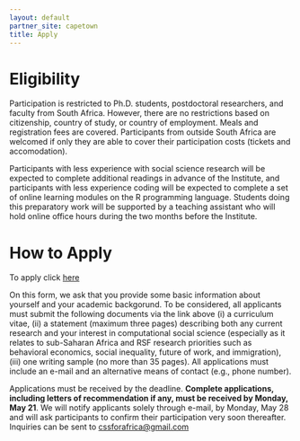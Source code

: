 ```yaml
---
layout: default
partner_site: capetown
title: Apply
---
```


# Eligibility

Participation is restricted to Ph.D. students, postdoctoral researchers, and faculty from South Africa. However, there are no restrictions based on citizenship, country of study, or country of employment. Meals and registration fees are covered. Participants from outside South Africa are welcomed if only they are able to cover their participation costs (tickets and accomodation).


Participants with less experience with social science research will be expected to complete additional readings in advance of the Institute, and participants with less experience coding will be expected to complete a set of online learning modules on the R programming language.  Students doing this preparatory work will be supported by a teaching assistant who will hold online office hours during the two months before the Institute.

# How to Apply

To apply click [here](https://goo.gl/forms/RkRgDhOcXc59h8U63)


On this form, we ask that you provide some basic information about yourself and your academic backgorund. To be considered, all applicants must submit the following documents via the link above (i) a curriculum vitae, (ii) a statement (maximum three pages) describing both any current research and your interest in computational social science (especially as it relates to sub-Saharan Africa and RSF research priorities such as behavioral economics, social inequality, future of work, and immigration), (iii) one writing sample (no more than 35 pages). All applications must include an e-mail and an alternative means of contact (e.g., phone number). 


Applications must be received by the deadline. **Complete applications, including letters of recommendation if any, must be received by Monday, May 21**.  We will notify applicants solely through e-mail, by Monday, May 28 and will ask participants to confirm their participation very soon thereafter. Inquiries can be sent to [cssforafrica@gmail.com](maito:cssforafrica@gmail.com)

